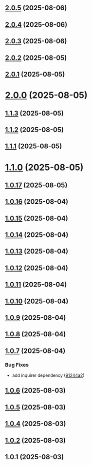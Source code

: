 ## [2.0.5](https://github.com/greenarmor/cli-boilerplate/compare/v2.0.4...v2.0.5) (2025-08-06)



## [2.0.4](https://github.com/greenarmor/cli-boilerplate/compare/v2.0.3...v2.0.4) (2025-08-06)



## [2.0.3](https://github.com/greenarmor/cli-boilerplate/compare/v2.0.2...v2.0.3) (2025-08-06)



## [2.0.2](https://github.com/greenarmor/cli-boilerplate/compare/v2.0.1...v2.0.2) (2025-08-05)



## [2.0.1](https://github.com/greenarmor/cli-boilerplate/compare/v2.0.0...v2.0.1) (2025-08-05)



# [2.0.0](https://github.com/greenarmor/cli-boilerplate/compare/v1.1.3...v2.0.0) (2025-08-05)



## [1.1.3](https://github.com/greenarmor/cli-boilerplate/compare/v1.1.2...v1.1.3) (2025-08-05)



## [1.1.2](https://github.com/greenarmor/cli-boilerplate/compare/v1.1.1...v1.1.2) (2025-08-05)



## [1.1.1](https://github.com/greenarmor/cli-boilerplate/compare/v1.1.0...v1.1.1) (2025-08-05)



# [1.1.0](https://github.com/greenarmor/cli-boilerplate/compare/v1.0.17...v1.1.0) (2025-08-05)



## [1.0.17](https://github.com/greenarmor/cli-boilerplate/compare/v1.0.16...v1.0.17) (2025-08-05)



## [1.0.16](https://github.com/greenarmor/cli-boilerplate/compare/v1.0.15...v1.0.16) (2025-08-04)



## [1.0.15](https://github.com/greenarmor/cli-boilerplate/compare/v1.0.14...v1.0.15) (2025-08-04)



## [1.0.14](https://github.com/greenarmor/cli-boilerplate/compare/v1.0.13...v1.0.14) (2025-08-04)



## [1.0.13](https://github.com/greenarmor/cli-boilerplate/compare/v1.0.12...v1.0.13) (2025-08-04)



## [1.0.12](https://github.com/greenarmor/cli-boilerplate/compare/v1.0.11...v1.0.12) (2025-08-04)



## [1.0.11](https://github.com/greenarmor/cli-boilerplate/compare/v1.0.10...v1.0.11) (2025-08-04)



## [1.0.10](https://github.com/greenarmor/cli-boilerplate/compare/v1.0.9...v1.0.10) (2025-08-04)



## [1.0.9](https://github.com/greenarmor/cli-boilerplate/compare/v1.0.8...v1.0.9) (2025-08-04)



## [1.0.8](https://github.com/greenarmor/cli-boilerplate/compare/v1.0.7...v1.0.8) (2025-08-04)



## [1.0.7](https://github.com/greenarmor/cli-boilerplate/compare/v1.0.6...v1.0.7) (2025-08-04)


### Bug Fixes

* add inquirer dependency ([91244a2](https://github.com/greenarmor/cli-boilerplate/commit/91244a2ac7dffcf55b64cda7706948bc0555e2fc))



## [1.0.6](https://github.com/greenarmor/cli-boilerplate/compare/v1.0.5...v1.0.6) (2025-08-03)



## [1.0.5](https://github.com/greenarmor/cli-boilerplate/compare/v1.0.4...v1.0.5) (2025-08-03)



## [1.0.4](https://github.com/greenarmor/cli-boilerplate/compare/v1.0.2...v1.0.4) (2025-08-03)



## [1.0.2](https://github.com/greenarmor/cli-boilerplate/compare/v1.0.1...v1.0.2) (2025-08-03)



## 1.0.1 (2025-08-03)



